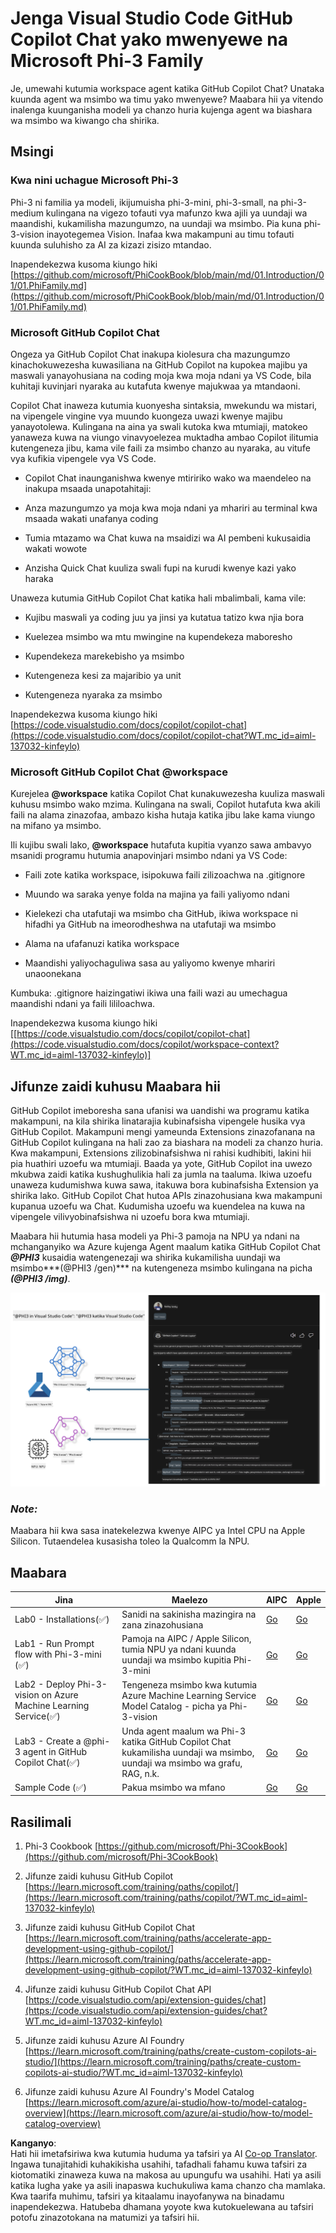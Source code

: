 <!--
CO_OP_TRANSLATOR_METADATA:
{
  "original_hash": "00b7a699de8ac405fa821f4c0f7fc0ab",
  "translation_date": "2025-05-09T19:16:14+00:00",
  "source_file": "md/02.Application/02.Code/Phi3/VSCodeExt/README.md",
  "language_code": "sw"
}
-->
# **Jenga Visual Studio Code GitHub Copilot Chat yako mwenyewe na Microsoft Phi-3 Family**

Je, umewahi kutumia workspace agent katika GitHub Copilot Chat? Unataka kuunda agent wa msimbo wa timu yako mwenyewe? Maabara hii ya vitendo inalenga kuunganisha modeli ya chanzo huria kujenga agent wa biashara wa msimbo wa kiwango cha shirika.

## **Msingi**

### **Kwa nini uchague Microsoft Phi-3**

Phi-3 ni familia ya modeli, ikijumuisha phi-3-mini, phi-3-small, na phi-3-medium kulingana na vigezo tofauti vya mafunzo kwa ajili ya uundaji wa maandishi, kukamilisha mazungumzo, na uundaji wa msimbo. Pia kuna phi-3-vision inayotegemea Vision. Inafaa kwa makampuni au timu tofauti kuunda suluhisho za AI za kizazi zisizo mtandao.

Inapendekezwa kusoma kiungo hiki [https://github.com/microsoft/PhiCookBook/blob/main/md/01.Introduction/01/01.PhiFamily.md](https://github.com/microsoft/PhiCookBook/blob/main/md/01.Introduction/01/01.PhiFamily.md)

### **Microsoft GitHub Copilot Chat**

Ongeza ya GitHub Copilot Chat inakupa kiolesura cha mazungumzo kinachokuwezesha kuwasiliana na GitHub Copilot na kupokea majibu ya maswali yanayohusiana na coding moja kwa moja ndani ya VS Code, bila kuhitaji kuvinjari nyaraka au kutafuta kwenye majukwaa ya mtandaoni.

Copilot Chat inaweza kutumia kuonyesha sintaksia, mwekundu wa mistari, na vipengele vingine vya muundo kuongeza uwazi kwenye majibu yanayotolewa. Kulingana na aina ya swali kutoka kwa mtumiaji, matokeo yanaweza kuwa na viungo vinavyoelezea muktadha ambao Copilot ilitumia kutengeneza jibu, kama vile faili za msimbo chanzo au nyaraka, au vitufe vya kufikia vipengele vya VS Code.

- Copilot Chat inaunganishwa kwenye mtiririko wako wa maendeleo na inakupa msaada unapotahitaji:

- Anza mazungumzo ya moja kwa moja ndani ya mhariri au terminal kwa msaada wakati unafanya coding

- Tumia mtazamo wa Chat kuwa na msaidizi wa AI pembeni kukusaidia wakati wowote

- Anzisha Quick Chat kuuliza swali fupi na kurudi kwenye kazi yako haraka

Unaweza kutumia GitHub Copilot Chat katika hali mbalimbali, kama vile:

- Kujibu maswali ya coding juu ya jinsi ya kutatua tatizo kwa njia bora

- Kuelezea msimbo wa mtu mwingine na kupendekeza maboresho

- Kupendekeza marekebisho ya msimbo

- Kutengeneza kesi za majaribio ya unit

- Kutengeneza nyaraka za msimbo

Inapendekezwa kusoma kiungo hiki [https://code.visualstudio.com/docs/copilot/copilot-chat](https://code.visualstudio.com/docs/copilot/copilot-chat?WT.mc_id=aiml-137032-kinfeylo)


###  **Microsoft GitHub Copilot Chat @workspace**

Kurejelea **@workspace** katika Copilot Chat kunakuwezesha kuuliza maswali kuhusu msimbo wako mzima. Kulingana na swali, Copilot hutafuta kwa akili faili na alama zinazofaa, ambazo kisha hutaja katika jibu lake kama viungo na mifano ya msimbo.

Ili kujibu swali lako, **@workspace** hutafuta kupitia vyanzo sawa ambavyo msanidi programu hutumia anapovinjari msimbo ndani ya VS Code:

- Faili zote katika workspace, isipokuwa faili zilizoachwa na .gitignore

- Muundo wa saraka yenye folda na majina ya faili yaliyomo ndani

- Kielekezi cha utafutaji wa msimbo cha GitHub, ikiwa workspace ni hifadhi ya GitHub na imeorodheshwa na utafutaji wa msimbo

- Alama na ufafanuzi katika workspace

- Maandishi yaliyochaguliwa sasa au yaliyomo kwenye mhariri unaoonekana

Kumbuka: .gitignore haizingatiwi ikiwa una faili wazi au umechagua maandishi ndani ya faili lililoachwa.

Inapendekezwa kusoma kiungo hiki [[https://code.visualstudio.com/docs/copilot/copilot-chat](https://code.visualstudio.com/docs/copilot/workspace-context?WT.mc_id=aiml-137032-kinfeylo)]


## **Jifunze zaidi kuhusu Maabara hii**

GitHub Copilot imeboresha sana ufanisi wa uandishi wa programu katika makampuni, na kila shirika linatarajia kubinafsisha vipengele husika vya GitHub Copilot. Makampuni mengi yameunda Extensions zinazofanana na GitHub Copilot kulingana na hali zao za biashara na modeli za chanzo huria. Kwa makampuni, Extensions zilizobinafsishwa ni rahisi kudhibiti, lakini hii pia huathiri uzoefu wa mtumiaji. Baada ya yote, GitHub Copilot ina uwezo mkubwa zaidi katika kushughulikia hali za jumla na taaluma. Ikiwa uzoefu unaweza kudumishwa kuwa sawa, itakuwa bora kubinafsisha Extension ya shirika lako. GitHub Copilot Chat hutoa APIs zinazohusiana kwa makampuni kupanua uzoefu wa Chat. Kudumisha uzoefu wa kuendelea na kuwa na vipengele vilivyobinafsishwa ni uzoefu bora kwa mtumiaji.

Maabara hii hutumia hasa modeli ya Phi-3 pamoja na NPU ya ndani na mchanganyiko wa Azure kujenga Agent maalum katika GitHub Copilot Chat ***@PHI3*** kusaidia watengenezaji wa shirika kukamilisha uundaji wa msimbo***(@PHI3 /gen)*** na kutengeneza msimbo kulingana na picha ***(@PHI3 /img)***.

![PHI3](../../../../../../../translated_images/cover.410a18b85555fad4ca8bfb8f0b1776a96ae7f8eae1132b8f0c09d4b92b8e3365.sw.png)

### ***Note:*** 

Maabara hii kwa sasa inatekelezwa kwenye AIPC ya Intel CPU na Apple Silicon. Tutaendelea kusasisha toleo la Qualcomm la NPU.


## **Maabara**


| Jina | Maelezo | AIPC | Apple |
| ------------ | ----------- | -------- |-------- |
| Lab0 - Installations(✅) | Sanidi na sakinisha mazingira na zana zinazohusiana | [Go](./HOL/AIPC/01.Installations.md) |[Go](./HOL/Apple/01.Installations.md) |
| Lab1 - Run Prompt flow with Phi-3-mini (✅) | Pamoja na AIPC / Apple Silicon, tumia NPU ya ndani kuunda uundaji wa msimbo kupitia Phi-3-mini | [Go](./HOL/AIPC/02.PromptflowWithNPU.md) |  [Go](./HOL/Apple/02.PromptflowWithMLX.md) |
| Lab2 - Deploy Phi-3-vision on Azure Machine Learning Service(✅) | Tengeneza msimbo kwa kutumia Azure Machine Learning Service Model Catalog - picha ya Phi-3-vision | [Go](./HOL/AIPC/03.DeployPhi3VisionOnAzure.md) |[Go](./HOL/Apple/03.DeployPhi3VisionOnAzure.md) |
| Lab3 - Create a @phi-3 agent in GitHub Copilot Chat(✅)  | Unda agent maalum wa Phi-3 katika GitHub Copilot Chat kukamilisha uundaji wa msimbo, uundaji wa msimbo wa grafu, RAG, n.k. | [Go](./HOL/AIPC/04.CreatePhi3AgentInVSCode.md) | [Go](./HOL/Apple/04.CreatePhi3AgentInVSCode.md) |
| Sample Code (✅)  | Pakua msimbo wa mfano | [Go](../../../../../../../code/07.Lab/01/AIPC) | [Go](../../../../../../../code/07.Lab/01/Apple) |


## **Rasilimali**

1. Phi-3 Cookbook [https://github.com/microsoft/Phi-3CookBook](https://github.com/microsoft/Phi-3CookBook)

2. Jifunze zaidi kuhusu GitHub Copilot [https://learn.microsoft.com/training/paths/copilot/](https://learn.microsoft.com/training/paths/copilot/?WT.mc_id=aiml-137032-kinfeylo)

3. Jifunze zaidi kuhusu GitHub Copilot Chat [https://learn.microsoft.com/training/paths/accelerate-app-development-using-github-copilot/](https://learn.microsoft.com/training/paths/accelerate-app-development-using-github-copilot/?WT.mc_id=aiml-137032-kinfeylo)

4. Jifunze zaidi kuhusu GitHub Copilot Chat API [https://code.visualstudio.com/api/extension-guides/chat](https://code.visualstudio.com/api/extension-guides/chat?WT.mc_id=aiml-137032-kinfeylo)

5. Jifunze zaidi kuhusu Azure AI Foundry [https://learn.microsoft.com/training/paths/create-custom-copilots-ai-studio/](https://learn.microsoft.com/training/paths/create-custom-copilots-ai-studio/?WT.mc_id=aiml-137032-kinfeylo)

6. Jifunze zaidi kuhusu Azure AI Foundry's Model Catalog [https://learn.microsoft.com/azure/ai-studio/how-to/model-catalog-overview](https://learn.microsoft.com/azure/ai-studio/how-to/model-catalog-overview)

**Kanganyo**:  
Hati hii imetafsiriwa kwa kutumia huduma ya tafsiri ya AI [Co-op Translator](https://github.com/Azure/co-op-translator). Ingawa tunajitahidi kuhakikisha usahihi, tafadhali fahamu kuwa tafsiri za kiotomatiki zinaweza kuwa na makosa au upungufu wa usahihi. Hati ya asili katika lugha yake ya asili inapaswa kuchukuliwa kama chanzo cha mamlaka. Kwa taarifa muhimu, tafsiri ya kitaalamu inayofanywa na binadamu inapendekezwa. Hatubeba dhamana yoyote kwa kutokuelewana au tafsiri potofu zinazotokana na matumizi ya tafsiri hii.